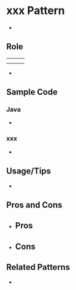 # xxx Pattern
- 

## Role

|  |  |  |
| ---  | --- | --- |
|  |  |  |
|  |  |  |

- 

## Sample Code
### Java
- 
### xxx
- 

## Usage/Tips
- 

## Pros and Cons
- Pros
    - 
- Cons
    - 

## Related Patterns
- 
